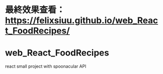 # 最終效果查看：https://felixsiuu.github.io/web_React_FoodRecipes/

# web_React_FoodRecipes
react small project with spoonacular API
